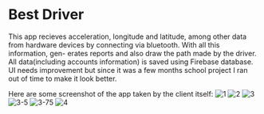 # Best Driver
This app recieves acceleration, longitude and latitude, among other data from hardware devices by connecting via bluetooth. With all this information, gen-
erates reports and also draw the path made by the driver. All data(including accounts information) is saved using Firebase database.
UI needs improvement but since it was a few months school project I ran out of time to make it look better.

Here are some screenshot of the app taken by the client itself:
![1](https://user-images.githubusercontent.com/14808553/88444546-0c484a80-cdf4-11ea-8c45-0eee30f29f6f.jpeg)
![2](https://user-images.githubusercontent.com/14808553/88444545-0bafb400-cdf4-11ea-970c-29a7569ec2fa.jpeg)
![3](https://user-images.githubusercontent.com/14808553/88444547-0ce0e100-cdf4-11ea-8462-1ed9637b3c04.jpeg)
![3-5](https://user-images.githubusercontent.com/14808553/88444543-0b171d80-cdf4-11ea-8a6f-0d4b85dd599b.jpeg)
![3-75](https://user-images.githubusercontent.com/14808553/88444542-0a7e8700-cdf4-11ea-9aef-fe957fee36f2.jpeg)
![4](https://user-images.githubusercontent.com/14808553/88444544-0bafb400-cdf4-11ea-9f4a-78fd0dfef8d9.jpeg)
